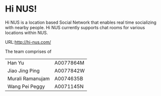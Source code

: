 <h1>Hi NUS!</h1>

Hi NUS is a location based Social Network that enables real time socializing with nearby people. 
Hi NUS currently supports chat rooms for various locations within NUS. 

URL:http://hi-nus.com/

The team comprises of 
<table>
<tr>
  <td>Han Yu</td><td>A0077864M</td>
</tr>
<tr>
  <td>Jiao Jing Ping</td><td>A0077842W</td>
</tr>
<tr>
  <td>Murali Ramanujam</td><td>A0074635B</td>
</tr>
<tr>
  <td>Wang Pei Peggy</td><td>A0071145N</td>
</tr>
</table>